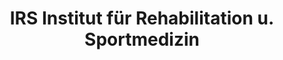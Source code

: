 ---
title: "IRS Institut für Rehabilitation u. Sportmedizin"
url: /duesseldorf/irs-institut-fuer-rehabilitation-u-sportmedizin/
shop: Massage
---